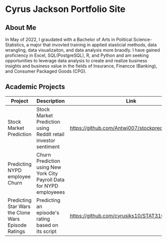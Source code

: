 # Cyrus Jackson Portfolio Site

## About Me

In May of 2022, I graudated with a Bachelor of Arts in Political Science-Statistics, a major that invovled training in applied stasticial methods, data wrangling, data visualizaiton, and data analysis more braodly. I have gained proficiency in Excel, SQL(PostgreSQL), R, and Python and am seeking opportunities to leverage data analysis to create and realize business insights and business value in the fields of Insurance, Financce (Banking), and Consumer Packaged Goods (CPG).



## Academic Projects 

| Project       | Description   | Link  |
| -------       | -----------   | ----
Stock Market Prediction  | Stock Market Prediction using Reddit retail investor sentiment | https://github.com/Antwi007/stockprediction
Predicting NYPD employee Churn  | Churn Prediction using  New York City Payroll Data for NYPD employeees |
Predicting Star Wars the Clone Wars Episode Ratings  | Predicting an episode's rating based on its script | https://github.com/cyrusjks10/STAT3106_Final_Proj
